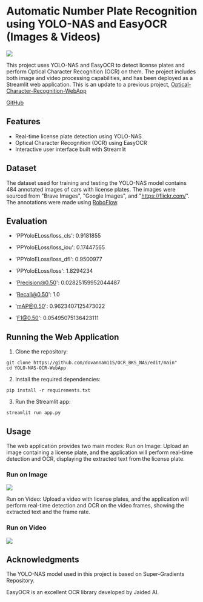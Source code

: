 # Automatic Number Plate Recognition using YOLO-NAS and EasyOCR (Images & Videos)

<img src="./Videos/streamlit_demo.gif">

This project uses YOLO-NAS and EasyOCR to detect license plates and perform Optical Character Recognition (OCR) on them. The project includes both image and video processing capabilities, and has been deployed as a Streamlit web application. This is an update to a previous project, [Optical-Character-Recognition-WebApp](https://github.com/JacobJ215/Optical-Character-Recognition-WebApp)

[GitHub](https://github.com/JacobJ215/YOLO-NAS-OCR-WebApp)

## Features
* Real-time license plate detection using YOLO-NAS
* Optical Character Recognition (OCR) using EasyOCR
* Interactive user interface built with Streamlit

## Dataset
The dataset used for training and testing the YOLO-NAS model contains 484 annotated images of cars with license plates. The images were sourced from "Brave Images", "Google Images", and "https://flickr.com/". The annotations were made using [RoboFlow](https://app.roboflow.com/yolotraining-dfaoh/ocr-nsde5/deploy/1). 


## Evaluation

* 'PPYoloELoss/loss_cls': 0.9181855
* 'PPYoloELoss/loss_iou': 0.17447565
* 'PPYoloELoss/loss_dfl': 0.9500977
* 'PPYoloELoss/loss': 1.8294234

* 'Precision@0.50': 0.02825159952044487
* 'Recall@0.50': 1.0
* 'mAP@0.50': 0.9623407125473022
* 'F1@0.50': 0.05495075136423111

## Running the Web Application

1. Clone the repository:
```
git clone https://github.com/dovannam115/OCR_BKS_NAS/edit/main"
cd YOLO-NAS-OCR-WebApp
```

2. Install the required dependencies:
```
pip install -r requirements.txt
```

3. Run the Streamlit app:
```
streamlit run app.py
```

## Usage
The web application provides two main modes:
Run on Image: Upload an image containing a license plate, and the application will perform real-time detection and OCR, displaying the extracted text from the license plate.
### Run on Image
![](Screenshots/run_on_image.jpg)

Run on Video: Upload a video with license plates, and the application will perform real-time detection and OCR on the video frames, showing the extracted text and the 
frame rate.

### Run on Video
![](Screenshots/run_on_video.png)



## Acknowledgments

The YOLO-NAS model used in this project is based on Super-Gradients Repository.

EasyOCR is an excellent OCR library developed by Jaided AI.
